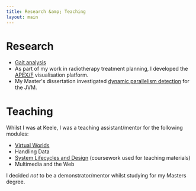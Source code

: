 ```yaml
---
title: Research &amp; Teaching
layout: main
---
```

# Research

- [Gait analysis](research-and-teaching/gait-analysis.html)
- As part of my work in radiotherapy treatment planning, I developed the [APEX/F](research-and-teaching/apex.html) visualisation platform.
- My Master's dissertation investigated [dynamic parallelism detection](research-and-teaching/locomotion.html) for the JVM.

# Teaching
Whilst I was at Keele, I was a teaching assistant/mentor for the following modules:

- [Virtual Worlds](http://www.keele.ac.uk/modcat/2011-2/csc-20024.htm)
- Handling Data
- [System Lifecycles and Design](http://www.keele.ac.uk/modcat/2011-2/csc-20022.htm) (coursework used for teaching materials)
- Multimedia and the Web

I decided _not_ to be a demonstrator/mentor whilst studying for my Masters degree.